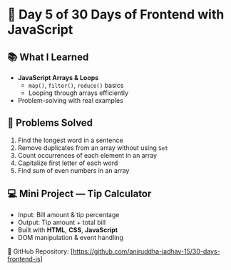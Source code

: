 # 🚀 Day 5 of 30 Days of Frontend with JavaScript

## 📚 What I Learned

- **JavaScript Arrays & Loops**
  - `map()`, `filter()`, `reduce()` basics
  - Looping through arrays efficiently
- Problem-solving with real examples

## 🧩 Problems Solved

1. Find the longest word in a sentence
2. Remove duplicates from an array without using `Set`
3. Count occurrences of each element in an array
4. Capitalize first letter of each word
5. Find sum of even numbers in an array

## 💻 Mini Project — Tip Calculator

- Input: Bill amount & tip percentage
- Output: Tip amount + total bill
- Built with **HTML**, **CSS**, **JavaScript**
- DOM manipulation & event handling

🔗 GitHub Repository: [https://github.com/aniruddha-jadhav-15/30-days-frontend-js]
